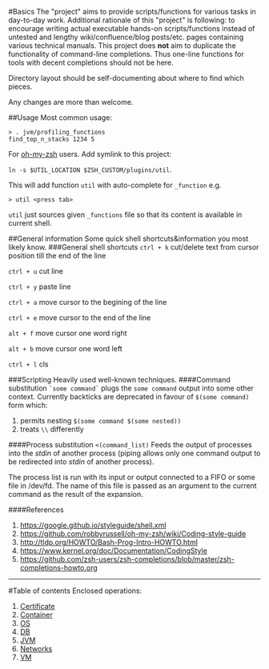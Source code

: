 #Basics
The "project" aims to provide scripts/functions for various tasks in day-to-day work.
Additional rationale of this "project" is following: to encourage writing actual executable hands-on scripts/functions
instead of untested and lengthy wiki/confluence/blog posts/etc. pages containing various technical manuals.
This project does **not** aim to duplicate the functionality of command-line completions. 
Thus one-line functions for tools with decent completions should not be here.  

Directory layout should be self-documenting about where to find which pieces.

Any changes are more than welcome.

##Usage
Most common usage:
```shell
> . jvm/profiling_functions
find_top_n_stacks 1234 5
```
For [oh-my-zsh](https://github.com/robbyrussell/oh-my-zsh) users. Add symlink to this project:

`ln -s $UTIL_LOCATION $ZSH_CUSTOM/plugins/util`. 

This will add function `util` with auto-complete for `_function` e.g.
```shell
> util <press tab>
```
`util` just sources given `_functions` file so that its content is available in current shell.

##General information
Some quick shell shortcuts&information you most likely know.
###General shell shortcuts
`ctrl + k`	cut/delete text from cursor position till the end of the line

`ctrl + u`	cut line

`ctrl + y`	paste line

`ctrl + a`	move cursor to the begining of the line

`ctrl + e`	move cursor to the end of the line

`alt + f`		move cursor one word right

`alt + b`		move cursor one word left

`ctrl + l`	cls

###Scripting
Heavily used well-known techniques.
####Command substitution
`` `some command` `` plugs the `some command` output into some other context.
Currently backticks are deprecated in favour of `$(some command)` form which:

1. permits nesting `$(some command $(some nested))`
2. treats `\\` differently

####Process substitution
`<(command_list)` Feeds the output of processes into the _stdin_ of another process (piping allows only one
command output to be redirected into _stdin_ of another process).

The process list is run with its input or output connected to a FIFO or some file in /dev/fd.
The name of this file is passed as an argument to the current command as the result of the expansion.

####References
 1. https://google.github.io/styleguide/shell.xml
 2. https://github.com/robbyrussell/oh-my-zsh/wiki/Coding-style-guide
 3. http://tldp.org/HOWTO/Bash-Prog-Intro-HOWTO.html
 4. https://www.kernel.org/doc/Documentation/CodingStyle
 5. https://github.com/zsh-users/zsh-completions/blob/master/zsh-completions-howto.org
 
---
#Table of contents
Enclosed operations:
 1. [Certificate](cert/README.md)
 2. [Container](container/README.md)
 3. [OS](core/README.md)
 4. [DB](db/README.md)
 5. [JVM](jvm/README.md)
 6. [Networks](net/README.md)
 7. [VM](vm/README.md)
